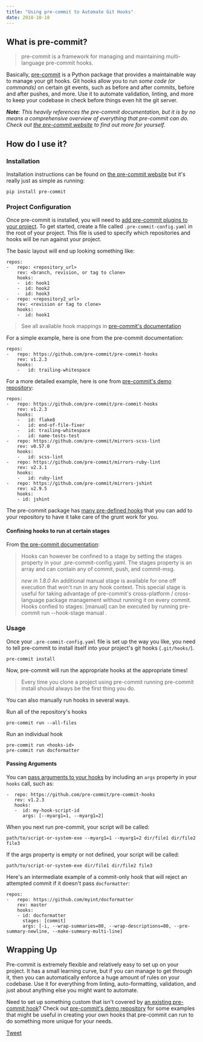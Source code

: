 ```yaml
---
title: "Using pre-commit to Automate Git Hooks"
date: 2018-10-18
---
```


## What is pre-commit?

> pre-commit is a framework for managing and maintaining multi-language pre-commit hooks.

Basically, [pre-commit](https://pre-commit.com) is a Python package that
provides a maintainable way to manage your git hooks. Git hooks allow you to run
_some code (or commands)_ on certain git events, such as before and after
commits, before and after pushes, and more. Use it to automate validation,
linting, and more to keep your codebase in check before things even hit the git
server.

_**Note**: This heavily references the pre-commit documentation, but it is by no means a
comprehensive overview of everything that pre-commit can do. Check out
[the pre-commit website](https://pre-commit.com) to find out more for yourself._

## How do I use it?

### Installation

Installation instructions can be found on [the pre-commit website](https://pre-commit.com/#install)
but it's really just as simple as running:

```
pip install pre-commit
```

### Project Configuration

Once pre-commit is installed, you will need to [add pre-commit plugins to your project](https://pre-commit.com/#plugins).
To get started, create a file called `.pre-commit-config.yaml` in the root of
your project. This file is used to specify which repositories and hooks will be
run against your project.

The basic layout will end up looking something like:

```
repos:
-   repo: <repository_url>
    rev: <branch, revision, or tag to clone>
    hooks:
    -  id: hook1
    -  id: hook2
    -  id: hook3
-   repo: <repository2_url>
    rev: <revision or tag to clone>
    hooks:
    -  id: hook1
```

> See all available hook mappings in [pre-commit's documentation](https://pre-commit.com/#pre-commit-configyaml---hooks)

For a simple example, here is one from the pre-commit documentation:

```
repos:
-   repo: https://github.com/pre-commit/pre-commit-hooks
    rev: v1.2.3
    hooks:
    -   id: trailing-whitespace
```

For a more detailed example, here is one from [pre-commit's demo repository](https://github.com/pre-commit/demo-repo/blob/master/.pre-commit-config.yaml):

```
repos:
-   repo: https://github.com/pre-commit/pre-commit-hooks
    rev: v1.2.3
    hooks:
    -   id: flake8
    -   id: end-of-file-fixer
    -   id: trailing-whitespace
    -   id: name-tests-test
-   repo: https://github.com/pre-commit/mirrors-scss-lint
    rev: v0.57.0
    hooks:
    -   id: scss-lint
-   repo: https://github.com/pre-commit/mirrors-ruby-lint
    rev: v2.3.1
    hooks:
    -   id: ruby-lint
-   repo: https://github.com/pre-commit/mirrors-jshint
    rev: v2.9.5
    hooks:
    - id: jshint
```

The pre-commit package has [many pre-defined hooks](https://pre-commit.com/hooks.html)
that you can add to your repository to have it take care of the grunt work for
you.

#### Confining hooks to run at certain stages

From [the pre-commit documentation](https://pre-commit.com/#confining-hooks-to-run-at-certain-stages):

> Hooks can however be confined to a stage by setting the stages property in
> your .pre-commit-config.yaml. The stages property is an array and can contain
> any of commit, push, and commit-msg.
> 
> _new in 1.8.0_ An additional manual stage is available for one off execution
> that won't run in any hook context. This special stage is useful for taking
> advantage of pre-commit's cross-platform / cross-language package management
> without running it on every commit. Hooks confied to stages: [manual] can be
> executed by running pre-commit run --hook-stage manual <hookid>.

### Usage

Once your `.pre-commit-config.yaml` file is set up the way you like, you need to
tell pre-commit to install itself into your project's git hooks (`.git/hooks/`).

```
pre-commit install
```

Now, pre-commit will run the appropriate hooks at the appropriate times!

> Every time you clone a project using pre-commit running pre-commit install
> should always be the first thing you do.

You can also manually run hooks in several ways.

Run all of the repository's hooks

```
pre-commit run --all-files
```

Run an individual hook
```
pre-commit run <hooks-id>
pre-commit run docformatter
```

#### Passing Arguments

You can [pass arguments to your hooks](https://pre-commit.com/#passing-arguments-to-hooks)
by including an `args` property in your `hooks` call, such as:

```
-  repo: https://github.com/pre-commit/pre-commit-hooks
   rev: v1.2.3
   hooks:
   -  id: my-hook-script-id
      args: [--myarg1=1, --myarg1=2]
```

When you next run pre-commit, your script will be called:

```
path/to/script-or-system-exe --myarg1=1 --myarg1=2 dir/file1 dir/file2 file3
```

If the args property is empty or not defined, your script will be called:

```
path/to/script-or-system-exe dir/file1 dir/file2 file3
```

Here's an intermediate example of a commit-only hook that will reject an
attempted commit if it doesn't pass `docformatter`:

```
repos:
-   repo: https://github.com/myint/docformatter
    rev: master
    hooks:
    - id: docformatter
      stages: [commit]
      args: [-i, --wrap-summaries=80, --wrap-descriptions=80, --pre-summary-newline, --make-summary-multi-line]
```

## Wrapping Up

Pre-commit is extremely flexible and relatively easy to set up on your project.
It has a small learning curve, but if you can manage to get through it, then you
can automatically enforce a huge amount of rules on your codebase. Use it for
everything from linting, auto-formatting, validation, and just about anything
else you might want to automate.

Need to set up something custom that isn't covered by [an existing pre-commit hook](https://pre-commit.com/hooks.html)?
Check out [pre-commit's demo repository](https://github.com/pre-commit/demo-repo/blob/master/.pre-commit-config.yaml)
for some examples that might be useful in creating your own hooks that
pre-commit can run to do something more unique for your needs.

<a href="https://twitter.com/intent/tweet?text=Using pre-commit to Automate Git Hooks&url=https%3A%2F%2Ftraviswaelbro.github.io%2Fblogs%2Fpre-commit%2F" target="_blank" class="twitter-button">Tweet</a>
